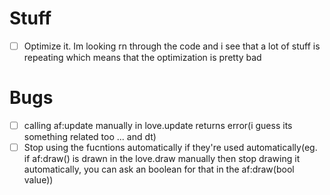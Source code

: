 # Stuff
- [ ] Optimize it. Im looking rn through the code and i see that a lot of stuff is repeating which means that the optimization is pretty bad

# Bugs
- [ ] calling af:update manually in love.update returns error(i guess its something related too ... and dt)
- [ ] Stop using the fucntions automatically if they're used automatically(eg. if af:draw() is drawn in the love.draw manually then stop drawing it automatically, you can ask an boolean for that in the af:draw(bool value))
